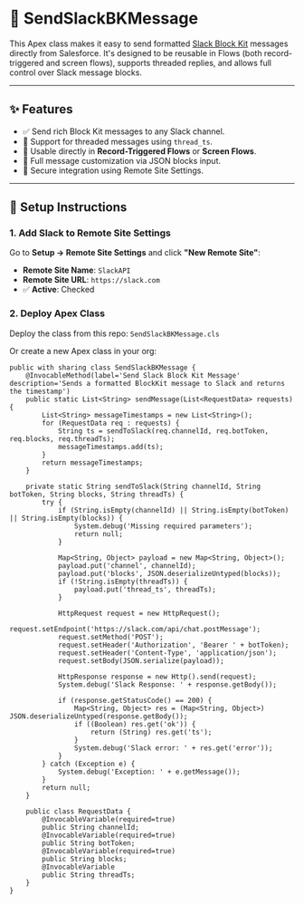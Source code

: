# 🚀 SendSlackBKMessage

This Apex class makes it easy to send formatted [Slack Block Kit](https://api.slack.com/block-kit) messages directly from Salesforce. It's designed to be reusable in Flows (both record-triggered and screen flows), supports threaded replies, and allows full control over Slack message blocks.

---

## ✨ Features

- ✅ Send rich Block Kit messages to any Slack channel.
- 🧵 Support for threaded messages using `thread_ts`.
- 🔄 Usable directly in **Record-Triggered Flows** or **Screen Flows**.
- 💬 Full message customization via JSON blocks input.
- 🔐 Secure integration using Remote Site Settings.

---

## 🔧 Setup Instructions

### 1. Add Slack to Remote Site Settings

Go to **Setup → Remote Site Settings** and click **"New Remote Site"**:

- **Remote Site Name**: `SlackAPI`
- **Remote Site URL**: `https://slack.com`
- ✅ **Active**: Checked

### 2. Deploy Apex Class

Deploy the class from this repo: `SendSlackBKMessage.cls`

Or create a new Apex class in your org:

```apex
public with sharing class SendSlackBKMessage {
    @InvocableMethod(label='Send Slack Block Kit Message' description='Sends a formatted BlockKit message to Slack and returns the timestamp')
    public static List<String> sendMessage(List<RequestData> requests) {
        List<String> messageTimestamps = new List<String>();
        for (RequestData req : requests) {
            String ts = sendToSlack(req.channelId, req.botToken, req.blocks, req.threadTs);
            messageTimestamps.add(ts);
        }
        return messageTimestamps;
    }

    private static String sendToSlack(String channelId, String botToken, String blocks, String threadTs) {
        try {
            if (String.isEmpty(channelId) || String.isEmpty(botToken) || String.isEmpty(blocks)) {
                System.debug('Missing required parameters');
                return null;
            }

            Map<String, Object> payload = new Map<String, Object>();
            payload.put('channel', channelId);
            payload.put('blocks', JSON.deserializeUntyped(blocks));
            if (!String.isEmpty(threadTs)) {
                payload.put('thread_ts', threadTs);
            }

            HttpRequest request = new HttpRequest();
            request.setEndpoint('https://slack.com/api/chat.postMessage');
            request.setMethod('POST');
            request.setHeader('Authorization', 'Bearer ' + botToken);
            request.setHeader('Content-Type', 'application/json');
            request.setBody(JSON.serialize(payload));

            HttpResponse response = new Http().send(request);
            System.debug('Slack Response: ' + response.getBody());

            if (response.getStatusCode() == 200) {
                Map<String, Object> res = (Map<String, Object>) JSON.deserializeUntyped(response.getBody());
                if ((Boolean) res.get('ok')) {
                    return (String) res.get('ts');
                }
                System.debug('Slack error: ' + res.get('error'));
            }
        } catch (Exception e) {
            System.debug('Exception: ' + e.getMessage());
        }
        return null;
    }

    public class RequestData {
        @InvocableVariable(required=true)
        public String channelId;
        @InvocableVariable(required=true)
        public String botToken;
        @InvocableVariable(required=true)
        public String blocks;
        @InvocableVariable
        public String threadTs;
    }
}
